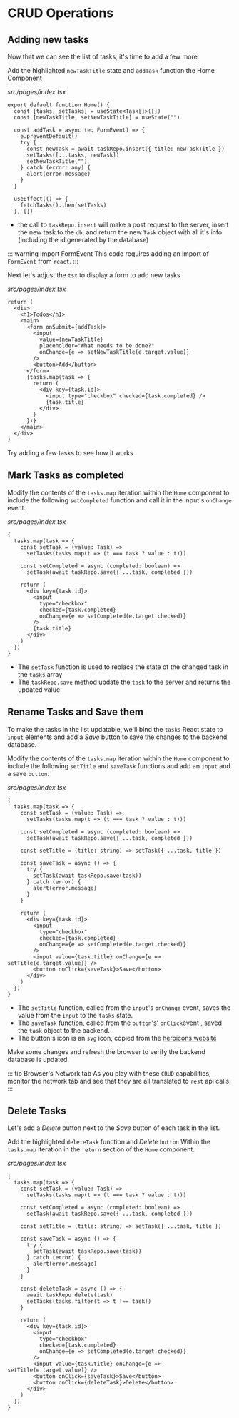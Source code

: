 # CRUD Operations

## Adding new tasks

Now that we can see the list of tasks, it's time to add a few more.

Add the highlighted `newTaskTitle` state and `addTask` function the Home Component

_src/pages/index.tsx_

```ts{3-14}
export default function Home() {
  const [tasks, setTasks] = useState<Task[]>([])
  const [newTaskTitle, setNewTaskTitle] = useState("")

  const addTask = async (e: FormEvent) => {
    e.preventDefault()
    try {
      const newTask = await taskRepo.insert({ title: newTaskTitle })
      setTasks([...tasks, newTask])
      setNewTaskTitle("")
    } catch (error: any) {
      alert(error.message)
    }
  }

  useEffect(() => {
    fetchTasks().then(setTasks)
  }, [])
```

- the call to `taskRepo.insert` will make a post request to the server, insert the new task to the `db`, and return the new `Task` object with all it's info (including the id generated by the database)

::: warning Import FormEvent
This code requires adding an import of `FormEvent` from `react`.
:::

Next let's adjust the `tsx` to display a form to add new tasks

_src/pages/index.tsx_

```tsx{5-12}
return (
  <div>
    <h1>Todos</h1>
    <main>
      <form onSubmit={addTask}>
        <input
          value={newTaskTitle}
          placeholder="What needs to be done?"
          onChange={e => setNewTaskTitle(e.target.value)}
        />
        <button>Add</button>
      </form>
      {tasks.map(task => {
        return (
          <div key={task.id}>
            <input type="checkbox" checked={task.completed} />
            {task.title}
          </div>
        )
      })}
    </main>
  </div>
)
```

Try adding a few tasks to see how it works

## Mark Tasks as completed

Modify the contents of the `tasks.map` iteration within the `Home` component to include the following `setCompleted` function and call it in the input's `onChange` event.

_src/pages/index.tsx_

```tsx{3-4,6-7,14}
{
  tasks.map(task => {
    const setTask = (value: Task) =>
      setTasks(tasks.map(t => (t === task ? value : t)))

    const setCompleted = async (completed: boolean) =>
      setTask(await taskRepo.save({ ...task, completed }))

    return (
      <div key={task.id}>
        <input
          type="checkbox"
          checked={task.completed}
          onChange={e => setCompleted(e.target.checked)}
        />
        {task.title}
      </div>
    )
  })
}
```

- The `setTask` function is used to replace the state of the changed task in the `tasks` array
- The `taskRepo.save` method update the `task` to the server and returns the updated value

## Rename Tasks and Save them

To make the tasks in the list updatable, we'll bind the `tasks` React state to `input` elements and add a _Save_ button to save the changes to the backend database.

Modify the contents of the `tasks.map` iteration within the `Home` component to include the following `setTitle` and `saveTask` functions and add an `input` and a save `button`.

_src/pages/index.tsx_

```tsx{9,11-17,26-27}
{
  tasks.map(task => {
    const setTask = (value: Task) =>
      setTasks(tasks.map(t => (t === task ? value : t)))

    const setCompleted = async (completed: boolean) =>
      setTask(await taskRepo.save({ ...task, completed }))

    const setTitle = (title: string) => setTask({ ...task, title })

    const saveTask = async () => {
      try {
        setTask(await taskRepo.save(task))
      } catch (error) {
        alert(error.message)
      }
    }

    return (
      <div key={task.id}>
        <input
          type="checkbox"
          checked={task.completed}
          onChange={e => setCompleted(e.target.checked)}
        />
        <input value={task.title} onChange={e => setTitle(e.target.value)} />
        <button onClick={saveTask}>Save</button>
      </div>
    )
  })
}
```

- The `setTitle` function, called from the `input`'s `onChange` event, saves the value from the `input` to the `tasks` state.
- The `saveTask` function, called from the `button`'s' `onClick`event , saved the `task` object to the backend.
- The button's icon is an `svg` icon, copied from the [heroicons website](https://heroicons.com/)

Make some changes and refresh the browser to verify the backend database is updated.

::: tip Browser's Network tab
As you play with these `CRUD` capabilities, monitor the network tab and see that they are all translated to `rest` api calls.
:::

## Delete Tasks

Let's add a _Delete_ button next to the _Save_ button of each task in the list.

Add the highlighted `deleteTask` function and _Delete_ `button` Within the `tasks.map` iteration in the `return` section of the `Home` component.

_src/pages/index.tsx_

```tsx{19-22,33}
{
  tasks.map(task => {
    const setTask = (value: Task) =>
      setTasks(tasks.map(t => (t === task ? value : t)))

    const setCompleted = async (completed: boolean) =>
      setTask(await taskRepo.save({ ...task, completed }))

    const setTitle = (title: string) => setTask({ ...task, title })

    const saveTask = async () => {
      try {
        setTask(await taskRepo.save(task))
      } catch (error) {
        alert(error.message)
      }
    }

    const deleteTask = async () => {
      await taskRepo.delete(task)
      setTasks(tasks.filter(t => t !== task))
    }

    return (
      <div key={task.id}>
        <input
          type="checkbox"
          checked={task.completed}
          onChange={e => setCompleted(e.target.checked)}
        />
        <input value={task.title} onChange={e => setTitle(e.target.value)} />
        <button onClick={saveTask}>Save</button>
        <button onClick={deleteTask}>Delete</button>
      </div>
    )
  })
}
```
